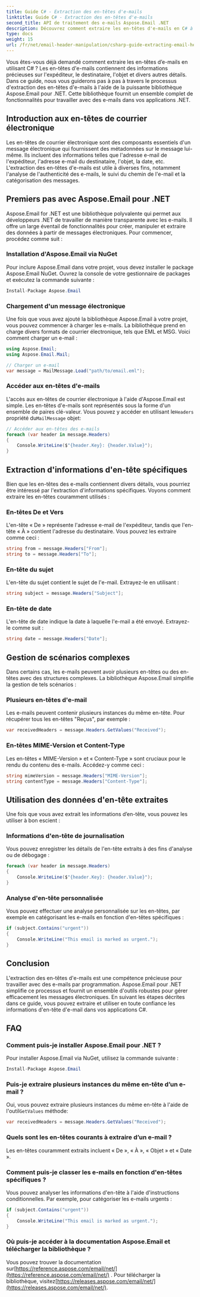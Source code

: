 ```yaml
---
title: Guide C# - Extraction des en-têtes d'e-mails
linktitle: Guide C# - Extraction des en-têtes d'e-mails
second_title: API de traitement des e-mails Aspose.Email .NET
description: Découvrez comment extraire les en-têtes d'e-mails en C# à l'aide d'Aspose.Email pour .NET. Guide étape par étape avec code source pour une analyse efficace des e-mails.
type: docs
weight: 15
url: /fr/net/email-header-manipulation/csharp-guide-extracting-email-headers/
---
```


Vous êtes-vous déjà demandé comment extraire les en-têtes d’e-mails en utilisant C# ? Les en-têtes d'e-mails contiennent des informations précieuses sur l'expéditeur, le destinataire, l'objet et divers autres détails. Dans ce guide, nous vous guiderons pas à pas à travers le processus d'extraction des en-têtes d'e-mails à l'aide de la puissante bibliothèque Aspose.Email pour .NET. Cette bibliothèque fournit un ensemble complet de fonctionnalités pour travailler avec des e-mails dans vos applications .NET.

## Introduction aux en-têtes de courrier électronique

Les en-têtes de courrier électronique sont des composants essentiels d'un message électronique qui fournissent des métadonnées sur le message lui-même. Ils incluent des informations telles que l'adresse e-mail de l'expéditeur, l'adresse e-mail du destinataire, l'objet, la date, etc. L'extraction des en-têtes d'e-mails est utile à diverses fins, notamment l'analyse de l'authenticité des e-mails, le suivi du chemin de l'e-mail et la catégorisation des messages.

## Premiers pas avec Aspose.Email pour .NET

Aspose.Email for .NET est une bibliothèque polyvalente qui permet aux développeurs .NET de travailler de manière transparente avec les e-mails. Il offre un large éventail de fonctionnalités pour créer, manipuler et extraire des données à partir de messages électroniques. Pour commencer, procédez comme suit :

### Installation d'Aspose.Email via NuGet

Pour inclure Aspose.Email dans votre projet, vous devez installer le package Aspose.Email NuGet. Ouvrez la console de votre gestionnaire de packages et exécutez la commande suivante :

```csharp
Install-Package Aspose.Email
```

### Chargement d'un message électronique

Une fois que vous avez ajouté la bibliothèque Aspose.Email à votre projet, vous pouvez commencer à charger les e-mails. La bibliothèque prend en charge divers formats de courrier électronique, tels que EML et MSG. Voici comment charger un e-mail :

```csharp
using Aspose.Email;
using Aspose.Email.Mail;

// Charger un e-mail
var message = MailMessage.Load("path/to/email.eml");
```

### Accéder aux en-têtes d'e-mails

 L'accès aux en-têtes de courrier électronique à l'aide d'Aspose.Email est simple. Les en-têtes d'e-mails sont représentés sous la forme d'un ensemble de paires clé-valeur. Vous pouvez y accéder en utilisant le`Headers` propriété du`MailMessage` objet:

```csharp
// Accéder aux en-têtes des e-mails
foreach (var header in message.Headers)
{
    Console.WriteLine($"{header.Key}: {header.Value}");
}
```

## Extraction d'informations d'en-tête spécifiques

Bien que les en-têtes des e-mails contiennent divers détails, vous pourriez être intéressé par l'extraction d'informations spécifiques. Voyons comment extraire les en-têtes couramment utilisés :

### En-têtes De et Vers

L'en-tête « De » représente l'adresse e-mail de l'expéditeur, tandis que l'en-tête « À » contient l'adresse du destinataire. Vous pouvez les extraire comme ceci :

```csharp
string from = message.Headers["From"];
string to = message.Headers["To"];
```

### En-tête du sujet

L'en-tête du sujet contient le sujet de l'e-mail. Extrayez-le en utilisant :

```csharp
string subject = message.Headers["Subject"];
```

### En-tête de date

L'en-tête de date indique la date à laquelle l'e-mail a été envoyé. Extrayez-le comme suit :

```csharp
string date = message.Headers["Date"];
```

## Gestion de scénarios complexes

Dans certains cas, les e-mails peuvent avoir plusieurs en-têtes ou des en-têtes avec des structures complexes. La bibliothèque Aspose.Email simplifie la gestion de tels scénarios :

### Plusieurs en-têtes d'e-mail

Les e-mails peuvent contenir plusieurs instances du même en-tête. Pour récupérer tous les en-têtes "Reçus", par exemple :

```csharp
var receivedHeaders = message.Headers.GetValues("Received");
```

### En-têtes MIME-Version et Content-Type

Les en-têtes « MIME-Version » et « Content-Type » sont cruciaux pour le rendu du contenu des e-mails. Accédez-y comme ceci :

```csharp
string mimeVersion = message.Headers["MIME-Version"];
string contentType = message.Headers["Content-Type"];
```

## Utilisation des données d'en-tête extraites

Une fois que vous avez extrait les informations d’en-tête, vous pouvez les utiliser à bon escient :

### Informations d'en-tête de journalisation

Vous pouvez enregistrer les détails de l'en-tête extraits à des fins d'analyse ou de débogage :

```csharp
foreach (var header in message.Headers)
{
    Console.WriteLine($"{header.Key}: {header.Value}");
}
```

### Analyse d'en-tête personnalisée

Vous pouvez effectuer une analyse personnalisée sur les en-têtes, par exemple en catégorisant les e-mails en fonction d'en-têtes spécifiques :

```csharp
if (subject.Contains("urgent"))
{
    Console.WriteLine("This email is marked as urgent.");
}
```

## Conclusion

L'extraction des en-têtes d'e-mails est une compétence précieuse pour travailler avec des e-mails par programmation. Aspose.Email pour .NET simplifie ce processus et fournit un ensemble d'outils robustes pour gérer efficacement les messages électroniques. En suivant les étapes décrites dans ce guide, vous pouvez extraire et utiliser en toute confiance les informations d'en-tête d'e-mail dans vos applications C#.

## FAQ

### Comment puis-je installer Aspose.Email pour .NET ?

Pour installer Aspose.Email via NuGet, utilisez la commande suivante :
```csharp
Install-Package Aspose.Email
```

### Puis-je extraire plusieurs instances du même en-tête d’un e-mail ?

 Oui, vous pouvez extraire plusieurs instances du même en-tête à l'aide de l'outil`GetValues` méthode:
```csharp
var receivedHeaders = message.Headers.GetValues("Received");
```

### Quels sont les en-têtes courants à extraire d’un e-mail ?

Les en-têtes couramment extraits incluent « De », « À », « Objet » et « Date ».

### Comment puis-je classer les e-mails en fonction d'en-têtes spécifiques ?

Vous pouvez analyser les informations d'en-tête à l'aide d'instructions conditionnelles. Par exemple, pour catégoriser les e-mails urgents :
```csharp
if (subject.Contains("urgent"))
{
    Console.WriteLine("This email is marked as urgent.");
}
```

### Où puis-je accéder à la documentation Aspose.Email et télécharger la bibliothèque ?

Vous pouvez trouver la documentation sur[https://reference.aspose.com/email/net/](https://reference.aspose.com/email/net/) . Pour télécharger la bibliothèque, visitez[https://releases.aspose.com/email/net/](https://releases.aspose.com/email/net/).